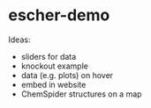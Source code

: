 escher-demo
===========

Ideas:
- sliders for data
- knockout example
- data (e.g. plots) on hover
- embed in website
- ChemSpider structures on a map
